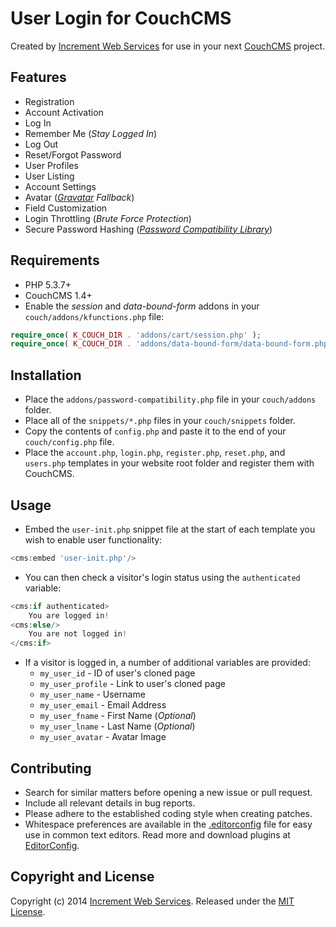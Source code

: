 # User Login for CouchCMS
Created by [Increment Web Services](http://incrementwebservices.com/) for use in your next [CouchCMS](http://www.couchcms.com/) project.


## Features
- Registration
- Account Activation
- Log In
- Remember Me (*Stay Logged In*)
- Log Out
- Reset/Forgot Password
- User Profiles
- User Listing
- Account Settings
- Avatar (*[Gravatar](http://gravatar.com/) Fallback*)
- Field Customization
- Login Throttling (*Brute Force Protection*)
- Secure Password Hashing (*[Password Compatibility Library](https://github.com/ircmaxell/password_compat)*)


## Requirements
- PHP 5.3.7+
- CouchCMS 1.4+
- Enable the *session* and *data-bound-form* addons in your `couch/addons/kfunctions.php` file:

```PHP
require_once( K_COUCH_DIR . 'addons/cart/session.php' );
require_once( K_COUCH_DIR . 'addons/data-bound-form/data-bound-form.php' );
```


## Installation
- Place the `addons/password-compatibility.php` file in your `couch/addons` folder.
- Place all of the `snippets/*.php` files in your `couch/snippets` folder.
- Copy the contents of `config.php` and paste it to the end of your `couch/config.php` file.
- Place the `account.php`, `login.php`, `register.php`, `reset.php`, and `users.php` templates in your website root folder and register them with CouchCMS.


## Usage
- Embed the `user-init.php` snippet file at the start of each template you wish to enable user functionality:

```PHP
<cms:embed 'user-init.php'/>
```

- You can then check a visitor's login status using the `authenticated` variable:

```PHP
<cms:if authenticated>
	You are logged in!
<cms:else/>
	You are not logged in!
</cms:if>
```

- If a visitor is logged in, a number of additional variables are provided:
	- `my_user_id` - ID of user's cloned page
	- `my_user_profile` - Link to user's cloned page
	- `my_user_name` - Username
	- `my_user_email` - Email Address
	- `my_user_fname` - First Name (*Optional*)
	- `my_user_lname` - Last Name (*Optional*)
	- `my_user_avatar` - Avatar Image


## Contributing
- Search for similar matters before opening a new issue or pull request.
- Include all relevant details in bug reports.
- Please adhere to the established coding style when creating patches.
- Whitespace preferences are available in the [.editorconfig](.editorconfig) file for easy use in common text editors. Read more and download plugins at [EditorConfig](http://editorconfig.org/).


## Copyright and License
Copyright (c) 2014 [Increment Web Services](http://incrementwebservices.com/). Released under the [MIT License](LICENSE).
